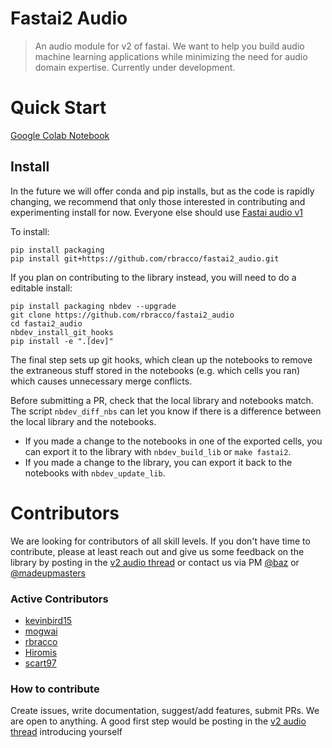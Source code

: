 # Fastai2 Audio
> An audio module for v2 of fastai. We want to help you build audio machine learning applications while minimizing the need for audio domain expertise. Currently under development.

# Quick Start
[Google Colab Notebook](https://colab.research.google.com/gist/PranY/ba0245752fff8ec2eb645afcc13f74f6/music.ipynb)

## Install

In the future we will offer conda and pip installs, but as the code is rapidly changing, we recommend that only those interested in contributing and experimenting install for now. Everyone else should use [Fastai audio v1](https://github.com/mogwai/fastai_audio)

To install:

``` 
pip install packaging
pip install git+https://github.com/rbracco/fastai2_audio.git
```

If you plan on contributing to the library instead, you will need to do a editable install:

``` 
pip install packaging nbdev --upgrade
git clone https://github.com/rbracco/fastai2_audio
cd fastai2_audio
nbdev_install_git_hooks
pip install -e ".[dev]"
```

The final step sets up git hooks, which clean up the notebooks to remove the extraneous stuff stored in the notebooks (e.g. which cells you ran) which causes unnecessary merge conflicts.

Before submitting a PR, check that the local library and notebooks match. The script `nbdev_diff_nbs` can let you know if there is a difference between the local library and the notebooks.
* If you made a change to the notebooks in one of the exported cells, you can export it to the library with `nbdev_build_lib` or `make fastai2`.
* If you made a change to the library, you can export it back to the notebooks with `nbdev_update_lib`.

# Contributors
We are looking for contributors of all skill levels. If you don't have time to contribute, please at least reach out and give us some feedback on the library by posting in the [v2 audio thread](https://forums.fast.ai/t/fastai-v2-audio/53535) or contact us via PM [@baz](https://forums.fast.ai/u/baz/) or [@madeupmasters](https://forums.fast.ai/u/MadeUpMasters/)

### Active Contributors
- [kevinbird15](https://github.com/kevinbird15)
- [mogwai](https://github.com/mogwai)
- [rbracco](https://github.com/rbracco)
- [Hiromis](https://github.com/hiromis)
- [scart97](https://github.com/scart97)

### How to contribute
Create issues, write documentation, suggest/add features, submit PRs. We are open to anything. A good first step would be posting in the [v2 audio thread](https://forums.fast.ai/t/fastai-v2-audio/53535) introducing yourself 
